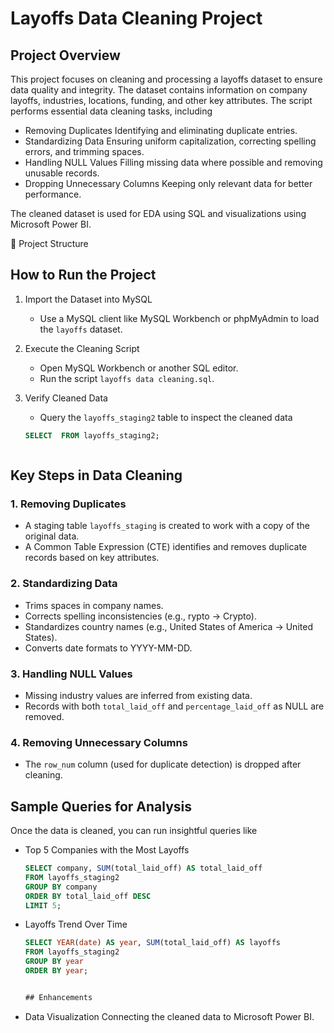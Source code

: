 # Layoffs Data Cleaning Project

## Project Overview
This project focuses on cleaning and processing a layoffs dataset to ensure data quality and integrity. The dataset contains information on company layoffs, industries, locations, funding, and other key attributes. The script performs essential data cleaning tasks, including

- Removing Duplicates Identifying and eliminating duplicate entries.
- Standardizing Data Ensuring uniform capitalization, correcting spelling errors, and trimming spaces.
- Handling NULL Values Filling missing data where possible and removing unusable records.
- Dropping Unnecessary Columns Keeping only relevant data for better performance.

The cleaned dataset is used for EDA using SQL and visualizations using Microsoft Power BI.


📁 Project Structure
## How to Run the Project

1. Import the Dataset into MySQL
   - Use a MySQL client like MySQL Workbench or phpMyAdmin to load the `layoffs` dataset.

2. Execute the Cleaning Script
   - Open MySQL Workbench or another SQL editor.
   - Run the script `layoffs data cleaning.sql`.

3. Verify Cleaned Data
   - Query the `layoffs_staging2` table to inspect the cleaned data
   ```sql
   SELECT  FROM layoffs_staging2;


   
## Key Steps in Data Cleaning
### 1. Removing Duplicates
- A staging table `layoffs_staging` is created to work with a copy of the original data.
- A Common Table Expression (CTE) identifies and removes duplicate records based on key attributes.

### 2. Standardizing Data
- Trims spaces in company names.
- Corrects spelling inconsistencies (e.g., rypto → Crypto).
- Standardizes country names (e.g., United States of America → United States).
- Converts date formats to YYYY-MM-DD.

### 3. Handling NULL Values
- Missing industry values are inferred from existing data.
- Records with both `total_laid_off` and `percentage_laid_off` as NULL are removed.

### 4. Removing Unnecessary Columns
- The `row_num` column (used for duplicate detection) is dropped after cleaning.


## Sample Queries for Analysis
Once the data is cleaned, you can run insightful queries like

- Top 5 Companies with the Most Layoffs
  ```sql
  SELECT company, SUM(total_laid_off) AS total_laid_off
  FROM layoffs_staging2
  GROUP BY company
  ORDER BY total_laid_off DESC
  LIMIT 5;
  ```

- Layoffs Trend Over Time
  ```sql
  SELECT YEAR(date) AS year, SUM(total_laid_off) AS layoffs
  FROM layoffs_staging2
  GROUP BY year
  ORDER BY year;


  ## Enhancements
- Data Visualization Connecting the cleaned data to Microsoft Power BI.
